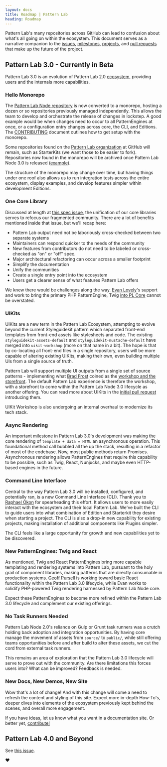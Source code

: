 ```yaml
---
layout: docs
title: Roadmap | Pattern Lab
heading: Roadmap
---
```


Pattern Lab's many repositories across GitHub can lead to confusion about what's all going on within the ecosystem. This document serves as a narrative companion to the [issues](https://github.com/pattern-lab/patternlab-node/issues), [milestones](https://github.com/pattern-lab/patternlab-node/milestones), [projects](https://github.com/pattern-lab/patternlab-node/projects), and [pull requests](https://github.com/pattern-lab/patternlab-node/pulls) that make up the future of the project.

## Pattern Lab 3.0 - Currently in Beta

Pattern Lab 3.0 is an evolution of Pattern Lab 2.0 [ecosystem](/docs/advanced-ecosystem-overview.html), providing users and the internals more capabilities.

### Hello Monorepo

The [Pattern Lab Node repository](https://github.com/pattern-lab/patternlab-node) is now converted to a monorepo, hosting a dozen or so repositories previously managed independently. This allows the team to develop and orchestrate the release of changes in lockstep. A good example would be when changes need to occur to all PatternEngines at once, or a configuration entry changes across core, the CLI, and Editions. The [CONTRIBUTING](https://github.com/pattern-lab/patternlab-node/blob/master/.github/CONTRIBUTING.md) document outlines how to get setup with the monorepo.

Some repositories found on the [Pattern Lab organization](https://github.com/pattern-lab) at GitHub will remain, such as StarterKits (we want those to be easier to fork). Repositories now found in the monorepo will be archived once Pattern Lab Node 3.0 is released ([example](https://github.com/pattern-lab/plugin-node-tab/issues/25)).

The structure of the monorepo may change over time, but having things under one roof also allows us to run integration tests across the entire ecosystem, display examples, and develop features simpler within development Editions.

### One Core Library

Discussed at length at [this spec issue](https://github.com/pattern-lab/the-spec/issues/37), the unification of our core libraries serves to refocus our fragmented community. There are a lot of benefits mentioned inside that issue, but we'll recap here:

- Pattern Lab output need not be laboriously cross-checked between two separate systems
- Maintainers can respond quicker to the needs of the community
- New features from contributors do not need to be labeled or cross-checked as "on" or "off" spec.
- Major architectural refactoring can occur across a smaller footprint
- Simplify the documentation
- Unify the communities
- Create a single entry point into the ecosystem
- Users get a clearer sense of what features Pattern Lab offers

We knew there would be challenges along the way. [Evan Lovely](https://twitter.com/evanlovely)'s support and work to bring the primary PHP PatternEngine, Twig [into PL Core](https://github.com/pattern-lab/patternlab-node/pull/897) cannot be overstated.

### UIKits

UIKits are a new term in the Pattern Lab Ecosystem, attempting to evolve beyond the current Styleguidekit pattern which separated front-end templates from front-end assets like stylesheets and code. The existing `styleguidekit-assets-default` and `styleguidekit-mustache-default` have merged into `uikit-workshop` (more on that name in a bit). The hope is that by co-locating all front-end files in a single repository, users will be more capable of altering existing UIKits, making their own, even building multiple UIs from a single source of truth.

Pattern Lab will support multiple UI outputs from a single set of source patterns - implementing what [Brad Frost](https://twitter.com/brad_frost) coined as the [workshop and the storefront](http://bradfrost.com/blog/post/the-workshop-and-the-storefront/). The default Pattern Lab experience is therefore the workshop, with a storefront to come within the Pattern Lab Node 3.0 lifecycle as another offering. You can read more about UIKits in the [initial pull request](https://github.com/pattern-lab/patternlab-node/pull/840) introducing them.

UIKit Workshop is also undergoing an internal overhaul to modernize its tech stack.

### Async Rendering

An important milestone in Pattern Lab 3.0's development was making the core rendering of `template + data = HTML` an asynchronous operation. This foundational method call bubbled all the up the stack, resulting in a refactor of most of the codebase. Now, most public methods return Promises. Asynchronous rendering allows PatternEngines that require this capability to be possible, such as Twig, React, Nunjucks, and maybe even HTTP-based engines in the future.

### Command Line Interface

Central to the way Pattern Lab 3.0 will be installed, configured, and potentially ran, is a new Command Line Interface (CLI). Thank you to [Raphael Okon](https://twitter.com/raphaelokon_) for spearheading this effort. It allows users to more easily interact with the ecosystem and their local Pattern Lab. We've built the CLI to guide users into what combination of Edition and Starterkit they desire when starting a project. The CLI is also a drop-in new capability for existing projects, making installation of additional components like Plugins simpler.

The CLI feels like a large opportunity for growth and new capabilities yet to be discovered.

### New PatternEngines: Twig and React

As mentioned, Twig and React PatternEngines bring more capable templating and rendering systems into Pattern Lab, pursuant to the holy grail of component libraries, making patterns that are directly consumable in production systems. [Geoff Pursell](https://twitter.com/geoffpursell) is working toward basic React functionality within the Pattern Lab 3.0 lifecycle, while Evan works to solidify PHP-powered Twig rendering harnessed by Pattern Lab Node core.

Expect these PatternEngines to become more refined within the Pattern Lab 3.0 lifecycle and complement our existing offerings.

### No Task Runners Needed

Pattern Lab Node 2.0's reliance on Gulp or Grunt task runners was a crutch holding back adoption and integration opportunities. By having core manage the movement of assets from `source/` to `public/`, while still offering teams opportunities before and after build to alter these assets, we cut the cord from external task runners.

This remains an area of exploration that the Pattern Lab 3.0 lifecycle will serve to prove out with the community. Are there limitations this forces users into? What can be improved? Feedback is needed.

### New Docs, New Demos, New Site

Wow that's a lot of change! And with this change will come a need to refresh the content and styling of this site. Expect more in-depth How-To's, deeper dives into elements of the ecosystem previously kept behind the scenes, and overall more engagement.

If you have ideas, let us know what you want in a documentation site. Or better yet, <a href="/contribute.html">contribute!</a>

## Pattern Lab 4.0 and Beyond

See [this issue](https://github.com/pattern-lab/patternlab-node/issues/834).

❤️
